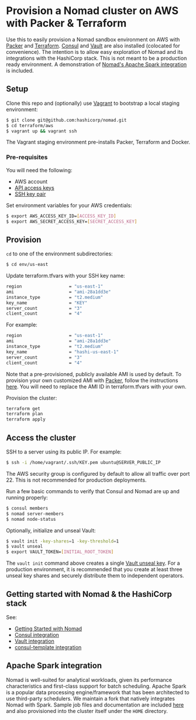 # Provision a Nomad cluster on AWS with Packer & Terraform

Use this to easily provision a Nomad sandbox environment on AWS with [Packer](https://packer.io) and [Terraform](https://terraform.io). [Consul](https://www.consul.io/intro/index.html) and [Vault](https://www.vaultproject.io/intro/index.html) are also installed (colocated for convenience). The intention is to allow easy exploration of Nomad and its integrations with the HashiCorp stack. This is not meant to be a production ready environment. A demonstration of [Nomad's Apache Spark integration](examples/spark/README.md) is included. 

## Setup

Clone this repo and (optionally) use [Vagrant](https://www.vagrantup.com/intro/index.html) to bootstrap a local staging environment:

```bash
$ git clone git@github.com:hashicorp/nomad.git
$ cd terraform/aws
$ vagrant up && vagrant ssh
```

The Vagrant staging environment pre-installs Packer, Terraform and Docker.

### Pre-requisites

You will need the following:

- AWS account
- [API access keys](http://aws.amazon.com/developers/access-keys/)
- [SSH key pair](http://docs.aws.amazon.com/AWSEC2/latest/UserGuide/ec2-key-pairs.html)

Set environment variables for your AWS credentials:

```bash
$ export AWS_ACCESS_KEY_ID=[ACCESS_KEY_ID]
$ export AWS_SECRET_ACCESS_KEY=[SECRET_ACCESS_KEY]
```

## Provision

`cd` to one of the environment subdirectories:

```bash
$ cd env/us-east
```

Update terraform.tfvars with your SSH key name:

```bash
region                  = "us-east-1"
ami                     = "ami-28a1dd3e"
instance_type           = "t2.medium"
key_name                = "KEY"
server_count            = "3"
client_count            = "4"
```
For example:

```bash
region                  = "us-east-1"
ami                     = "ami-28a1dd3e"
instance_type           = "t2.medium"
key_name                = "hashi-us-east-1"
server_count            = "3"
client_count            = "4"
```

Note that a pre-provisioned, publicly available AMI is used by default. To provision your own customized AMI with [Packer](https://www.packer.io/intro/index.html), follow the instructions [here](aws/packer/README.md). You will need to replace the AMI ID in terraform.tfvars with your own.

Provision the cluster:

```bash
terraform get
terraform plan
terraform apply
```

## Access the cluster

SSH to a server using its public IP. For example:

```bash
$ ssh -i /home/vagrant/.ssh/KEY.pem ubuntu@SERVER_PUBLIC_IP
```

The AWS security group is configured by default to allow all traffic over port 22. This is not recommended for production deployments.

Run a few basic commands to verify that Consul and Nomad are up and running properly:

```bash
$ consul members
$ nomad server-members
$ nomad node-status
```

Optionally, initialize and unseal Vault:

```bash
$ vault init -key-shares=1 -key-threshold=1
$ vault unseal
$ export VAULT_TOKEN=[INITIAL_ROOT_TOKEN]
```

The `vault init` command above creates a single [Vault unseal key](https://www.vaultproject.io/docs/concepts/seal.html). For a production environment, it is recommended that you create at least three unseal key shares and securely distribute them to independent operators. 

## Getting started with Nomad & the HashiCorp stack

See:

* [Getting Started with Nomad](https://www.nomadproject.io/intro/getting-started/jobs.html)
* [Consul integration](https://www.nomadproject.io/docs/service-discovery/index.html)
* [Vault integration](https://www.nomadproject.io/docs/vault-integration/index.html)
* [consul-template integration](https://www.nomadproject.io/docs/job-specification/template.html) 

## Apache Spark integration

Nomad is well-suited for analytical workloads, given its performance characteristics and first-class support for batch scheduling. Apache Spark is a popular data processing engine/framework that has been architected to use third-party schedulers. We maintain a fork that natively integrates Nomad with Spark. Sample job files and documentation are included [here](examples/spark/README.md) and also provisioned into the cluster itself under the `HOME` directory.






